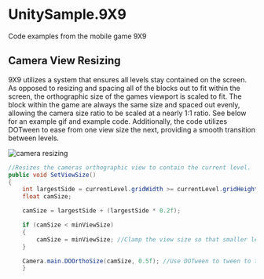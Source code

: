 # UnitySample.9X9
Code examples from the mobile game 9X9

## Camera View Resizing
9X9 utilizes a system that ensures all levels stay contained on the screen. As opposed to resizing and spacing all of the blocks out to fit within the screen, the orthographic size of the games viewport is scaled to fit. The block within the game are always the same size and spaced out evenly, allowing the camera size ratio to be scaled at a nearly 1:1 ratio. See below for an example gif and example code.
Additionally, the code utilizes DOTween to ease from one view size the next, providing a smooth transition between levels.

![camera resizing](https://github.com/gljmelton/UnitySample.9X9/blob/master/Images/CameraResizing.gif?raw=true)


```C#
//Resizes the cameras orthographic view to contain the current level.
public void SetViewSize()
{
    int largestSide = currentLevel.gridWidth >= currentLevel.gridHeight ? currentLevel.gridWidth : currentLevel.gridHeight; //determine whether the grid wide or tall
    float camSize;

    camSize = largestSide + (largestSide * 0.2f);

    if (camSize < minViewSize)
    {
        camSize = minViewSize; //Clamp the view size so that smaller levels don't fill the entire screen.
    }

    Camera.main.DOOrthoSize(camSize, 0.5f); //Use DOTween to tween to the new camera size.
    }
```

